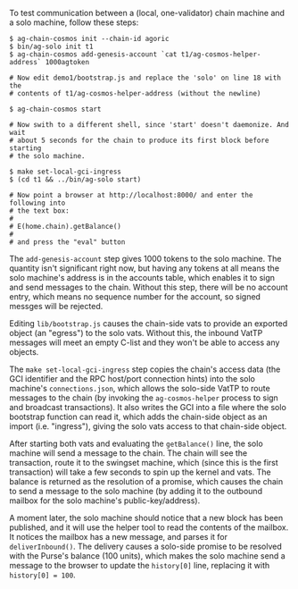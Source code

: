 

To test communication between a (local, one-validator) chain machine and a
solo machine, follow these steps:

```
$ ag-chain-cosmos init --chain-id agoric
$ bin/ag-solo init t1
$ ag-chain-cosmos add-genesis-account `cat t1/ag-cosmos-helper-address` 1000agtoken

# Now edit demo1/bootstrap.js and replace the 'solo' on line 18 with the
# contents of t1/ag-cosmos-helper-address (without the newline)

$ ag-chain-cosmos start

# Now swith to a different shell, since 'start' doesn't daemonize. And wait
# about 5 seconds for the chain to produce its first block before starting
# the solo machine.

$ make set-local-gci-ingress
$ (cd t1 && ../bin/ag-solo start)

# Now point a browser at http://localhost:8000/ and enter the following into
# the text box:
#
# E(home.chain).getBalance()
#
# and press the "eval" button
```

The `add-genesis-account` step gives 1000 tokens to the solo machine. The
quantity isn't significant right now, but having any tokens at all means the
solo machine's address is in the accounts table, which enables it to sign and
send messages to the chain. Without this step, there will be no account
entry, which means no sequence number for the account, so signed messges will
be rejected.

Editing `lib/bootstrap.js` causes the chain-side vats to provide an exported
object (an "egress") to the solo vats. Without this, the inbound VatTP
messages will meet an empty C-list and they won't be able to access any
objects.

The `make set-local-gci-ingress` step copies the chain's access data (the GCI
identifier and the RPC host/port connection hints) into the solo machine's
`connections.json`, which allows the solo-side VatTP to route messages to the
chain (by invoking the `ag-cosmos-helper` process to sign and broadcast
transactions). It also writes the GCI into a file where the solo bootstrap
function can read it, which adds the chain-side object as an import (i.e.
"ingress"), giving the solo vats access to that chain-side object.

After starting both vats and evaluating the `getBalance()` line, the solo
machine will send a message to the chain. The chain will see the transaction,
route it to the swingset machine, which (since this is the first transaction)
will take a few seconds to spin up the kernel and vats. The balance is
returned as the resolution of a promise, which causes the chain to send a
message to the solo machine (by adding it to the outbound mailbox for the
solo machine's public-key/address).

A moment later, the solo machine should notice that a new block has been
published, and it will use the helper tool to read the contents of the
mailbox. It notices the mailbox has a new message, and parses it for
`deliverInbound()`. The delivery causes a solo-side promise to be resolved
with the Purse's balance (100 units), which makes the solo machine send a
message to the browser to update the `history[0]` line, replacing it with
`history[0] = 100`.
